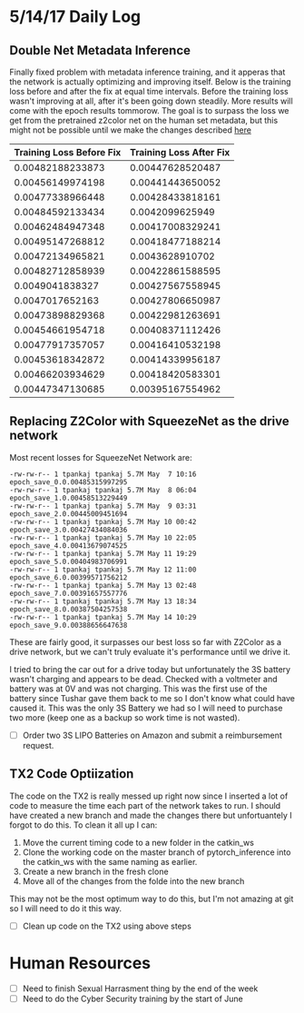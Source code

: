 # 5/14/17 Daily Log

## Double Net Metadata Inference

Finally fixed problem with metadata inference training, and it apperas that the network is actually optimizing and improving itself. Below is the training loss before and after the fix at equal time intervals. Before the training loss wasn't improving at all, after it's been going down steadily. More results will come with the epoch results tommorow. The goal is to surpass the loss we get from the pretrained z2color net on the human set metadata, but this might not be possible until we make the changes described [here](https://github.com/sauhaardac/Notes/blob/master/ideas/dual-network-metadata-inference-idea.md)

| Training Loss Before Fix | Training Loss After Fix |
|--------------------------|-------------------------|
| 0.00482188233873         | 0.00447628520487        |
| 0.00456149974198         | 0.00441443650052        |
| 0.00477338966448         | 0.00428433818161        |
| 0.00484592133434         | 0.0042099625949         |
| 0.00462484947348         | 0.00417008329241        |
| 0.00495147268812         | 0.00418477188214        |
| 0.00472134965821         | 0.0043628910702         |
| 0.00482712858939         | 0.00422861588595        |
| 0.0049041838327          | 0.00427567558945        |
| 0.0047017652163          | 0.00427806650987        |
| 0.00473898829368         | 0.00422981263691        |
| 0.00454661954718         | 0.00408371112426        |
| 0.00477917357057         | 0.00416410532198        |
| 0.00453618342872         | 0.00414339956187        |
| 0.00466203934629         | 0.00418420583301        |
| 0.00447347130685         | 0.00395167554962        |

## Replacing Z2Color with SqueezeNet as the drive network

Most recent losses for SqueezeNet Network are:

```
-rw-rw-r-- 1 tpankaj tpankaj 5.7M May  7 10:16 epoch_save_0.0.00485315997295
-rw-rw-r-- 1 tpankaj tpankaj 5.7M May  8 06:04 epoch_save_1.0.00458513229449
-rw-rw-r-- 1 tpankaj tpankaj 5.7M May  9 03:31 epoch_save_2.0.00445009451694
-rw-rw-r-- 1 tpankaj tpankaj 5.7M May 10 00:42 epoch_save_3.0.00427434084036
-rw-rw-r-- 1 tpankaj tpankaj 5.7M May 10 22:05 epoch_save_4.0.00413679074525
-rw-rw-r-- 1 tpankaj tpankaj 5.7M May 11 19:29 epoch_save_5.0.00404983706991
-rw-rw-r-- 1 tpankaj tpankaj 5.7M May 12 11:00 epoch_save_6.0.00399571756212
-rw-rw-r-- 1 tpankaj tpankaj 5.7M May 13 02:48 epoch_save_7.0.00391657557776
-rw-rw-r-- 1 tpankaj tpankaj 5.7M May 13 18:34 epoch_save_8.0.00387504257538
-rw-rw-r-- 1 tpankaj tpankaj 5.7M May 14 10:29 epoch_save_9.0.00388656647638
```

These are fairly good, it surpasses our best loss so far with Z2Color as a drive network, but we can't truly evaluate it's performance until we drive it.

I tried to bring the car out for a drive today but unfortunately the 3S battery wasn't charging and appears to be dead. Checked with a voltmeter and battery was at 0V and was not charging. This was the first use of the battery since Tushar gave them back to me so I don't know what could have caused it. This was the only 3S Battery we had so I will need to purchase two more (keep one as a backup so work time is not wasted).

- [ ] Order two 3S LIPO Batteries on Amazon and submit a reimbursement request.

## TX2 Code Optiization

The code on the TX2 is really messed up right now since I inserted a lot of code to measure the time each part of the network takes to run. I should have created a new branch and made the changes there but unfortuantely I forgot to do this. To clean it all up I can:

1. Move the current timing code to a new folder in the catkin_ws
2. Clone the working code on the master branch of pytorch_inference into the catkin_ws with the same naming as earlier.
3. Create a new branch in the fresh clone
4. Move all of the changes from the folde into the new branch

This may not be the most optimum way to do this, but I'm not amazing at git so I will need to do it this way.

- [ ] Clean up code on the TX2 using above steps

# Human Resources
- [ ] Need to finish Sexual Harrasment thing by the end of the week
- [ ] Need to do the Cyber Security training by the start of June
